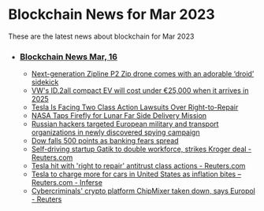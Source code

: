# Blockchain News for Mar 2023
These are the latest news about blockchain for Mar 2023
- ### [Blockchain News Mar, 16](./16)
    - [Next-generation Zipline P2 Zip drone comes with an adorable ‘droid’ sidekick](https://www.engadget.com/next-generation-zipline-p2-zip-drone-comes-with-an-adorable-droid-sidekick-183238257.html) 
    - [VW's ID.2all compact EV will cost under €25,000 when it arrives in 2025](https://www.engadget.com/vws-id2all-compact-ev-will-cost-under-25000-when-it-arrives-in-2025-194635462.html) 
    - [Tesla Is Facing Two Class Action Lawsuits Over Right-to-Repair](https://gizmodo.com/tesla-evs-right-to-repair-elon-musk-driverless-1850229697) 
    - [NASA Taps Firefly for Lunar Far Side Delivery Mission](https://gizmodo.com/nasa-firefly-lunar-far-side-delivery-mission-esa-1850227872) 
    - [Russian hackers targeted European military and transport organizations in newly discovered spying campaign](https://www.cnn.com/2023/03/15/politics/russian-hackers-europe-military-organizations-microsoft/index.html) 
    - [Dow falls 500 points as banking fears spread](https://www.cnn.com/2023/03/15/investing/markets-bank-sector-march-15/index.html) 
    - [Self-driving startup Gatik to double workforce, strikes Kroger deal - Reuters.com](https://consent.google.com/ml?continue=https://news.google.com/rss/articles/CBMigQFodHRwczovL3d3dy5yZXV0ZXJzLmNvbS9idXNpbmVzcy9hdXRvcy10cmFuc3BvcnRhdGlvbi9zZWxmLWRyaXZpbmctc3RhcnR1cC1nYXRpay1kb3VibGUtd29ya2ZvcmNlLXN0cmlrZXMta3JvZ2VyLWRlYWwtMjAyMy0wMy0xNS_SAQA?oc%3D5&gl=FR&hl=en-US&cm=2&pc=n&src=1) 
    - [Tesla hit with 'right to repair' antitrust class actions - Reuters.com](https://consent.google.com/ml?continue=https://news.google.com/rss/articles/CBMiXWh0dHBzOi8vd3d3LnJldXRlcnMuY29tL2xlZ2FsL3Rlc2xhLWhpdC13aXRoLXJpZ2h0LXJlcGFpci1hbnRpdHJ1c3QtY2xhc3MtYWN0aW9ucy0yMDIzLTAzLTE1L9IBAA?oc%3D5&gl=FR&hl=en-US&cm=2&pc=n&src=1) 
    - [Tesla to charge more for cars in United States as inflation bites – Reuters.com - Inferse](https://consent.google.com/ml?continue=https://news.google.com/rss/articles/CBMibWh0dHBzOi8vd3d3LmluZmVyc2UuY29tLzQ1MjE5Ny90ZXNsYS10by1jaGFyZ2UtbW9yZS1mb3ItY2Fycy1pbi11bml0ZWQtc3RhdGVzLWFzLWluZmxhdGlvbi1iaXRlcy1yZXV0ZXJzLWNvbS_SAXNodHRwczovL3d3dy5pbmZlcnNlLmNvbS80NTIxOTcvdGVzbGEtdG8tY2hhcmdlLW1vcmUtZm9yLWNhcnMtaW4tdW5pdGVkLXN0YXRlcy1hcy1pbmZsYXRpb24tYml0ZXMtcmV1dGVycy1jb20vP2FtcD0x?oc%3D5&gl=FR&hl=en-US&cm=2&pc=n&src=1) 
    - [Cybercriminals' crypto platform ChipMixer taken down, says Europol - Reuters](https://consent.google.com/ml?continue=https://news.google.com/rss/articles/CBMib2h0dHBzOi8vd3d3LnJldXRlcnMuY29tL3RlY2hub2xvZ3kvY3liZXJjcmltaW5hbHMtY3J5cHRvLXBsYXRmb3JtLWNoaXBtaXhlci10YWtlbi1kb3duLXNheXMtZXVyb3BvbC0yMDIzLTAzLTE1L9IBAA?oc%3D5&gl=FR&hl=en-US&cm=2&pc=n&src=1) 
